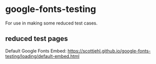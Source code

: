 # google-fonts-testing
For use in making some reduced test cases.

## reduced test pages
Default Google Fonts Embed: https://scottjehl.github.io/google-fonts-testing/loading/default-embed.html
